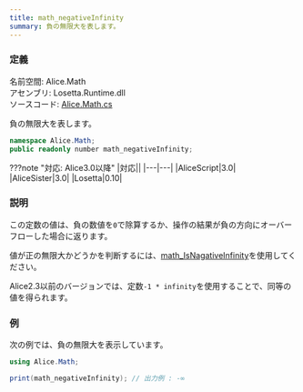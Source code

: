 ```yaml
---
title: math_negativeInfinity
summary: 負の無限大を表します。
---
```


### 定義
名前空間: Alice.Math<br/>
アセンブリ: Losetta.Runtime.dll<br/>
ソースコード: [Alice.Math.cs](https://github.com/WSOFT-Project/Losetta/blob/master/Losetta.Runtime/Alice.Math.cs)

負の無限大を表します。

```cs title="AliceScript"
namespace Alice.Math;
public readonly number math_negativeInfinity;
```

???note "対応: Alice3.0以降"
    |対応||
    |---|---|
    |AliceScript|3.0|
    |AliceSister|3.0|
    |Losetta|0.10|

### 説明
この定数の値は、負の数値を`0`で除算するか、操作の結果が負の方向にオーバーフローした場合に返ります。

値が正の無限大かどうかを判断するには、[math_IsNagativeInfinity](./math_negativeinfinity.md)を使用してください。

Alice2.3以前のバージョンでは、定数`-1 * infinity`を使用することで、同等の値を得られます。

### 例
次の例では、負の無限大を表示しています。

```cs title="AliceScript"
using Alice.Math;

print(math_negativeInfinity); // 出力例 : -∞
```